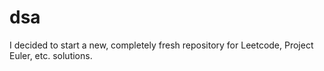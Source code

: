 # dsa
I decided to start a new, completely fresh repository for Leetcode, Project Euler, etc. solutions.
